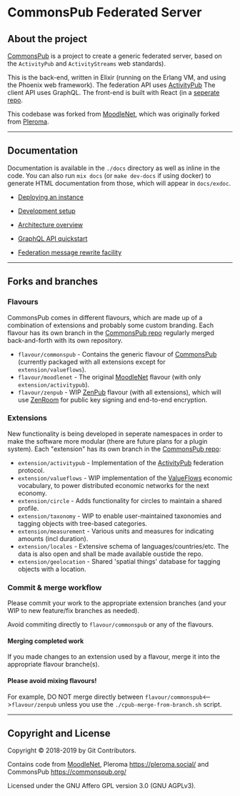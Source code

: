 # CommonsPub Federated Server

## About the project

[CommonsPub](http://commonspub.org) is a project to create a generic federated server, based on the `ActivityPub` and `ActivityStreams` web standards).

This is the back-end, written in Elixir (running on the Erlang VM, and using the Phoenix web framework).
The federation API uses [ActivityPub](http://activitypub.rocks/)
The client API uses GraphQL.
The front-end is built with React (in a [seperate repo](https://gitlab.com/CommonsPub/Client).

This codebase was forked from [MoodleNet](http://moodle.net/), which was originally forked from [Pleroma](https://git.pleroma.social/pleroma/pleroma).

---

## Documentation

Documentation is available in the `./docs` directory as well as inline in the code. You can also run `mix docs` (or `make dev-docs` if using docker) to generate HTML documentation from those, which will appear in `docs/exdoc`.

- [Deploying an instance](https://gitlab.com/CommonsPub/Server/blob/flavour/commonspub/docs/DEPLOY.md)

- [Development setup](https://gitlab.com/CommonsPub/Server/blob/flavour/commonspub/docs/HACKING.md)

- [Architecture overview](https://gitlab.com/CommonsPub/Server/blob/flavour/commonspub/docs/ARCHITECTURE.md)

- [GraphQL API quickstart](https://gitlab.com/CommonsPub/Server/blob/flavour/commonspub/docs/GRAPHQL.md)

- [Federation message rewrite facility](https://gitlab.com/CommonsPub/Server/blob/flavour/commonspub/docs/MRF.md)

---

## Forks and branches

### Flavours

CommonsPub comes in different flavours, which are made up of a combination of extensions and probably some custom branding. Each flavour has its own branch in the [CommonsPub repo](https://gitlab.com/CommonsPub/Server) regularly merged back-and-forth with its own repository.

- `flavour/commonspub` - Contains the generic flavour of [CommonsPub](http://commonspub.org) (currently packaged with all extensions except for `extension/valueflows`).
- `flavour/moodlenet` - The original [MoodleNet](https://gitlab.com/moodlenet/backend) flavour (with only `extension/activitypub`).
- `flavour/zenpub` - WIP [ZenPub](https://github.com/dyne/zenpub/) flavour (with all extensions), which will use [ZenRoom](https://zenroom.org/) for public key signing and end-to-end encryption.

### Extensions

New functionality is being developed in seperate namespaces in order to make the software more modular (there are future plans for a plugin system). Each "extension" has its own branch in the [CommonsPub repo](https://gitlab.com/CommonsPub/Server):

- `extension/activitypub` - Implementation of the [ActivityPub](http://activitypub.rocks/) federation protocol.
- `extension/valueflows` - WIP implementation of the [ValueFlows](https://valueflo.ws/) economic vocabulary, to power distributed economic networks for the next economy.
- `extension/circle` - Adds functionality for circles to maintain a shared profile.
- `extension/taxonomy` - WIP to enable user-maintained taxonomies and tagging objects with tree-based categories.
- `extension/measurement` - Various units and measures for indicating amounts (incl duration).
- `extension/locales` - Extensive schema of languages/countries/etc. The data is also open and shall be made available oustide the repo.
- `extension/geolocation` - Shared 'spatial things' database for tagging objects with a location.

### Commit & merge workflow

Please commit your work to the appropriate extension branches (and your WIP to new feature/fix branches as needed).

Avoid commiting directly to `flavour/commonspub` or any of the flavours.

#### Merging completed work

If you made changes to an extension used by a flavour, merge it into the appropriate flavour branche(s).

#### Please **avoid mixing flavours!**

For example, DO NOT merge directly between `flavour/commonspub`<-->`flavour/zenpub` unless you use the `./cpub-merge-from-branch.sh` script.

---

## Copyright and License

Copyright © 2018-2019 by Git Contributors.

Contains code from [MoodleNet](http://moodle.net/), Pleroma <https://pleroma.social/> and CommonsPub <https://commonspub.org/>

Licensed under the GNU Affero GPL version 3.0 (GNU AGPLv3).
